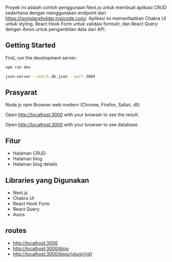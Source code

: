 Proyek ini adalah contoh penggunaan Next.js untuk membuat aplikasi CRUD sederhana dengan menggunakan endpoint dari https://jsonplaceholder.typicode.com/. Aplikasi ini memanfaatkan Chakra UI untuk styling, React Hook Form untuk validasi formulir, dan React Query dengan Axios untuk pengambilan data dari API.

## Getting Started

First, run the development server:

```bash
npm run dev
```

```bash
json-server --watch db.json --port 3004
```

## Prasyarat
Node.js
npm
Browser web modern (Chrome, Firefox, Safari, dll)

Open [http://localhost:3000](http://localhost:3000) with your browser to see the result.

Open [http://localhost:3000](http://localhost:3004) with your browser to see database.

## Fitur
* Halaman CRUD
* Halaman blog
* Halaman blog details

## Libraries yang Digunakan
* Next.js
* Chakra UI
* React Hook Form
* React Query
* Axios

## routes
* [http://localhost:3000](http://localhost:3000)
* [http://localhost:3000/blog](http://localhost:3000/blog)
* [http://localhost:3000/blog/{slug}/{id}](http://localhost:3000/{slug}/{id})
